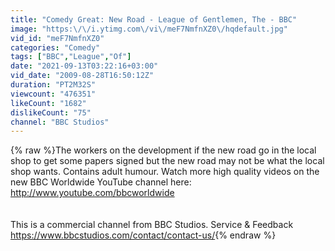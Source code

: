 ```yaml
---
title: "Comedy Great: New Road - League of Gentlemen, The - BBC"
image: "https:\/\/i.ytimg.com\/vi\/meF7NmfnXZ0\/hqdefault.jpg"
vid_id: "meF7NmfnXZ0"
categories: "Comedy"
tags: ["BBC","League","Of"]
date: "2021-09-13T03:22:16+03:00"
vid_date: "2009-08-28T16:50:12Z"
duration: "PT2M32S"
viewcount: "476351"
likeCount: "1682"
dislikeCount: "75"
channel: "BBC Studios"
---
```

{% raw %}The workers on the development if the new road go in the local shop to get some papers signed but the new road may not be what the local shop wants. Contains adult humour. Watch more high quality videos on the new BBC Worldwide YouTube channel here: <a rel="nofollow" target="blank" href="http://www.youtube.com/bbcworldwide">http://www.youtube.com/bbcworldwide</a><br /><br /><br />This is a commercial channel from BBC Studios. Service &amp; Feedback <a rel="nofollow" target="blank" href="https://www.bbcstudios.com/contact/contact-us/">https://www.bbcstudios.com/contact/contact-us/</a>{% endraw %}
